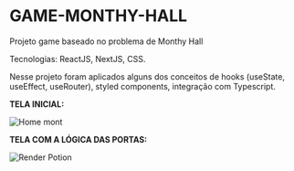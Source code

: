 # GAME-MONTHY-HALL

Projeto game baseado no problema de Monthy Hall

Tecnologias: ReactJS, NextJS, CSS.


Nesse projeto foram aplicados alguns dos conceitos de hooks (useState, useEffect, useRouter), styled components, integração com Typescript.


**TELA INICIAL:** 

![Home mont](https://user-images.githubusercontent.com/39384032/134281285-37db8a76-2846-4325-ae62-2bad7af9423a.png)


**TELA COM A LÓGICA DAS PORTAS:**

![Render Potion](https://user-images.githubusercontent.com/39384032/134281465-e9302ec5-74bc-4576-810a-6a59bfbae610.png)



